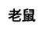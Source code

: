 ---
title: 老鼠
layout: dream_interpretation/kind_single
description: 解夢 - 動物 - 老鼠.
js: []
css: ["css/luck/dream_interpretation/dream_interpretation.css"]
---